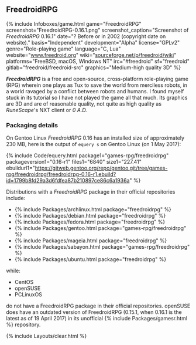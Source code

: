 ## FreedroidRPG
{% include Infoboxes/game.html game="FreedroidRPG" screenshot="FreedroidRPG-0.16.1.png" screenshot_caption="Screenshot of <i>FreedroidRPG</i> 0.16.1" date="? Before or in 2002 (copyright date on website)." basis="Independent" development="Alpha" license="GPLv2" genre="Role-playing game" language="C, Lua" website="<a href='http://www.freedroid.org/' link='_blank'>www.freedroid.org</a>" wiki="<a href='https://sourceforge.net/p/freedroid/wiki/Home/' link='_blank'>sourceforge.net/p/freedroid/wiki</a>" platforms="FreeBSD, macOS, Windows NT" irc="#freedroid" sf="freedroid" gitlab="freedroid/freedroid-src" graphics="Medium-high quality 3D" %}

***FreedroidRPG*** is a free and open-source, cross-platform role-playing game (RPG) wherein one plays as Tux to save the world from merciless robots, in a world ravaged by a conflict between robots and humans. I found myself stuck in its tutorial so I have not played the game all that much. Its graphics are 3D and are of reasonable quality, not quite as high quality as *RuneScape*'s NXT client or *0 A.D.*

### Packaging details
On Gentoo Linux *FreedroidRPG* 0.16 has an installed size of approximately 230 MB, here is the output of `equery s` on Gentoo Linux (on 1 May 2017):

{% include Code/equery.html package1="games-rpg/freedroidrpg" packageversion1="0.16-r1" files1="6840" size1="227.41" ebuildurl1="https://gitweb.gentoo.org/repo/gentoo.git/tree/games-rpg/freedroidrpg/freedroidrpg-0.16-r1.ebuild?id=1799b8fd29a3d6fdfea87b210897ce86c6a1936a" %}

Distributions with a *FreedroidRPG* package in their official repositories include:

* {% include Packages/archlinux.html package="freedroidrpg" %}
* {% include Packages/debian.html package="freedroidrpg" %}
* {% include Packages/fedora.html package="freedroidrpg" %}
* {% include Packages/gentoo.html package="games-rpg/freedroidrpg" %}
* {% include Packages/mageia.html package="freedroidrpg" %}
* {% include Packages/sabayon.html package="games-rpg/freedroidrpg" %}
* {% include Packages/ubuntu.html package="freedroidrpg" %}

while:

* CentOS
* openSUSE
* PCLinuxOS

do not have a FreedroidRPG package in their official repositories. openSUSE does have an outdated version of FreedroidRPG (0.15.1, when 0.16.1 is the latest as of 19 April 2017) in its unofficial {% include Packages/gamesr.html %} repository.

{% include Layouts/clear.html %}
